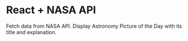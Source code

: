 # React + NASA API

Fetch data from NASA API. Display Astronomy Picture of the Day with its title and explanation.
